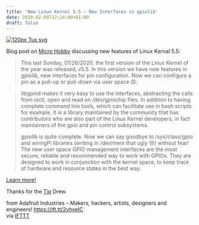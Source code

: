 ```yaml
---
title: 'New Linux Kernel 5.5 – New Interfaces in gpiolib'
date: 2020-02-09T12:24:00+01:00
draft: false
---
```


[![120px Tux svg](https://cdn-blog.adafruit.com/uploads/2020/02/120px-Tux.svg_.png "120px-Tux.svg.png")](https://en.wikipedia.org/wiki/Linux_kernel)

Blog post on [Micro Hobby](https://microhobby.com.br/blog/2020/02/02/new-linux-kernel-5-5-new-interfaces-in-gpiolib/) discussing new features of Linux Kernal 5.5:

> This last Sunday, 01/26/2020, the first version of the Linux Kernel of the year was released, v5.5. In this version we have new features in gpiolib, new interfaces for pin configuration. Now we can configure a pin as a pull-up or pull-down via user space 😍.

> libgpiod makes it very easy to use the interfaces, abstracting the calls from ioctl, open and read on /dev/gpiochip files. In addition to having complete command line tools, which can facilitate use in bash scripts for example. It is a library maintained by the community that has contributors who are also part of the Linux Kernel developers, in fact maintainers of the gpio and pin control subsystems.
> 
> gpiolib is quite complete. Now we can say goodbye to /sys/class/gpio and wiringPi libraries (writing in /dev/mem that ugly 😢) without fear! The new user space GPIO management interfaces are the most secure, reliable and recommended way to work with GPIOs. They are designed to work in conjunction with the kernel space, to keep track of hardware and resource states in the best way.

[Learn more!](https://microhobby.com.br/blog/2020/02/02/new-linux-kernel-5-5-new-interfaces-in-gpiolib/)

Thanks for the [Tip](https://learn.adafruit.com/how-to-send-a-blogtip-to-adafruit/) Drew.

  
  
from Adafruit Industries – Makers, hackers, artists, designers and engineers! https://ift.tt/2vhyeIC  
via [IFTTT](https://ifttt.com/?ref=da&site=blogger)